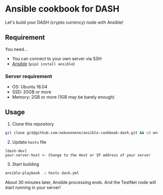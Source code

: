 # Ansible cookbook for DASH

Let's build your DASH (crypto currency) node with Ansible!

## Requirement

You need...

- You can connect to your own server via SSH
- [Ansible](https://www.ansible.com) (`pip2 install ansible`)

### Server requirement

- OS: Ubuntu 16.04
- SSD: 20GB or more
- Memory: 2GB or more (1GB may be barely enough)


## Usage

1. Clone this repository  
  ```sh
  git clone git@github.com:nekonenene/ansible-cookbook-dash.git && cd ansible-cookbook-dash
  ```
  
2. Update `hosts` file  
  ```
  [dash-dev]
  your-server-host <- Change to the Host or IP address of your server
  ```
  
3. Start building
  ```sh
  ansible-playbook -i hosts dash.yml
  ```
  
  About 30 minutes later, Ansible processing ends. And the TestNet node will start running in your server!
